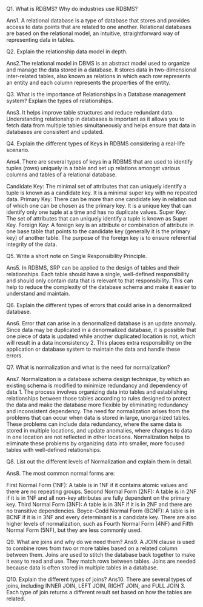 Q1. What is RDBMS? Why do industries use RDBMS?

Ans1. A relational database is a type of database that stores and provides access to data points that are related to one another. Relational databases are based on the relational model, an intuitive, straightforward way of representing data in tables.


Q2. Explain the relationship data model in depth.

Ans2.The relational model in DBMS is an abstract model used to organize and manage the data stored in a database. It stores data in two-dimensional inter-related tables, also known as relations in which each row represents an entity and each column represents the properties of the entity.


Q3. What is the importance of Relationships in a Database management system? Explain the types
of relationships.

Ans3. It helps improve table structures and reduce redundant data. Understanding relationship in databases is important as it allows you to fetch data from multiple tables simultaneously and helps ensure that data in databases are consistent and updated.


Q4. Explain the different types of Keys in RDBMS considering a real-life scenario.

Ans4. There are several types of keys in a RDBMS that are used to identify tuples (rows) uniquely in a table and set up relations amongst various columns and tables of a relational database.

Candidate Key: The minimal set of attributes that can uniquely identify a tuple is known as a candidate key. It is a minimal super key with no repeated data.
Primary Key: There can be more than one candidate key in relation out of which one can be chosen as the primary key. It is a unique key that can identify only one tuple at a time and has no duplicate values.
Super Key: The set of attributes that can uniquely identify a tuple is known as Super Key.
Foreign Key: A foreign key is an attribute or combination of attribute in one base table that points to the candidate key (generally it is the primary key) of another table. The purpose of the foreign key is to ensure referential integrity of the data.


Q5. Write a short note on Single Responsibility Principle.

Ans5. In RDBMS, SRP can be applied to the design of tables and their relationships. Each table should have a single, well-defined responsibility and should only contain data that is relevant to that responsibility. This can help to reduce the complexity of the database schema and make it easier to understand and maintain.


Q6. Explain the different types of errors that could arise in a denormalized database.

Ans6. Error that can arise in a denormalized database is an update anomaly. Since data may be duplicated in a denormalized database, it is possible that one piece of data is updated while another duplicated location is not, which will result in a data inconsistency 2. This places extra responsibility on the application or database system to maintain the data and handle these errors.


Q7. What is normalization and what is the need for normalization?

Ans7. Normalization is a database schema design technique, by which an existing schema is modified to minimize redundancy and dependency of data 1. The process involves organizing data into tables and establishing relationships between those tables according to rules designed to protect the data and make the database more flexible by eliminating redundancy and inconsistent dependency.
The need for normalization arises from the problems that can occur when data is stored in large, unorganized tables. These problems can include data redundancy, where the same data is stored in multiple locations, and update anomalies, where changes to data in one location are not reflected in other locations. Normalization helps to eliminate these problems by organizing data into smaller, more focused tables with well-defined relationships.


Q8. List out the different levels of Normalization and explain them in detail.

Ans8. The most common normal forms are:

First Normal Form (1NF): A table is in 1NF if it contains atomic values and there are no repeating groups.
Second Normal Form (2NF): A table is in 2NF if it is in 1NF and all non-key attributes are fully dependent on the primary key.
Third Normal Form (3NF): A table is in 3NF if it is in 2NF and there are no transitive dependencies.
Boyce-Codd Normal Form (BCNF): A table is in BCNF if it is in 3NF and every determinant is a candidate key.
There are also higher levels of normalization, such as Fourth Normal Form (4NF) and Fifth Normal Form (5NF), but they are less commonly used.


Q9. What are joins and why do we need them?
Ans9. A JOIN clause is used to combine rows from two or more tables based on a related column between them. Joins are used to stitch the database back together to make it easy to read and use. They match rows between tables.
Joins are needed because data is often stored in multiple tables in a database.


Q10. Explain the different types of joins?
Ans10. There are several types of joins, including INNER JOIN, LEFT JOIN, RIGHT JOIN, and FULL JOIN 3. Each type of join returns a different result set based on how the tables are related.
